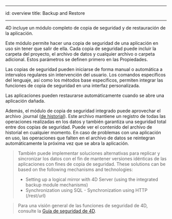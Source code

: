 - - -
id: overview title: Backup and Restore
- - -

4D incluye un módulo completo de copia de seguridad y de restauración de la aplicación.

Este módulo permite hacer una copia de seguridad de una aplicación en uso sin tener que salir de ella. Cada copia de seguridad puede incluir la carpeta del proyecto, el archivo de datos y cualquier archivo o carpeta adicional. Estos parámetros se definen primero en las Propiedades.

Las copias de seguridad pueden iniciarse de forma manual o automática a intervalos regulares sin intervención del usuario. Los comandos específicos del lenguaje, así como los métodos base específicos, permiten integrar las funciones de copia de seguridad en una interfaz personalizada.

Las aplicaciones pueden restaurarse automáticamente cuando se abre una aplicación dañada.

Además, el módulo de copia de seguridad integrado puede aprovechar el archivo .journal ([de historial](log.md)). Este archivo mantiene un registro de todas las operaciones realizadas en los datos y también garantiza una seguridad total entre dos copias de seguridad. Puede ver el contenido del archivo de historial en cualquier momento. En caso de problemas con una aplicación en uso, las operaciones que falten en el archivo de datos se reintegran automáticamente la próxima vez que se abra la aplicación.

> También puede implementar soluciones alternativas para replicar y sincronizar los datos con el fin de mantener versiones idénticas de las aplicaciones con fines de copia de seguridad. These solutions can be based on the following mechanisms and technologies:  
> - Setting up a logical mirror with 4D Server (using the integrated backup module mechanisms)  
> - Synchronization using SQL - Synchronization using HTTP (/rest/url)


> Para una visión general de las funciones de seguridad de 4D, consulte la [Guía de seguridad de 4D](https://blog.4d.com/4d-security-guide/).
